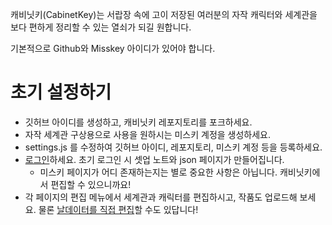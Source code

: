 캐비닛키(CabinetKey)는 서랍장 속에 고이 저장된 여러분의 자작 캐릭터와 세계관을 보다 편하게 정리할 수 있는 열쇠가 되길 원합니다.

기본적으로 Github와 Misskey 아이디가 있어야 합니다.

# 초기 설정하기

* 깃허브 아이디를 생성하고, 캐비닛키 레포지토리를 포크하세요.
* 자작 세계관 구상용으로 사용을 원하시는 미스키 계정을 생성하세요.
* settings.js 를 수정하여 깃허브 아이디, 레포지토리, 미스키 계정 등을 등록하세요.
* [로그인](./?page=signin)하세요. 초기 로그인 시 셋업 노트와 json 페이지가 만들어집니다.
  * 미스키 페이지가 어디 존재하는지는 별로 중요한 사항은 아닙니다. 캐비닛키에서 편집할 수 있으니까요!
* 각 페이지의 편집 메뉴에서 세계관과 캐릭터를 편집하시고, 작품도 업로드해 보세요. 물론 [날데이터를 직접 편집](./?mode=edit)할 수도 있답니다!